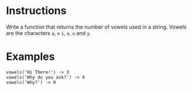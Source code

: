 # Instructions
Write a function that returns the number of vowels used in a string.  Vowels are the characters `a`, `e` `i`, `o`, `u` and `y`.

# Examples
```
vowels('Hi There!') -> 3
vowels('Why do you ask?') -> 4
vowels('Why?') -> 0
```
